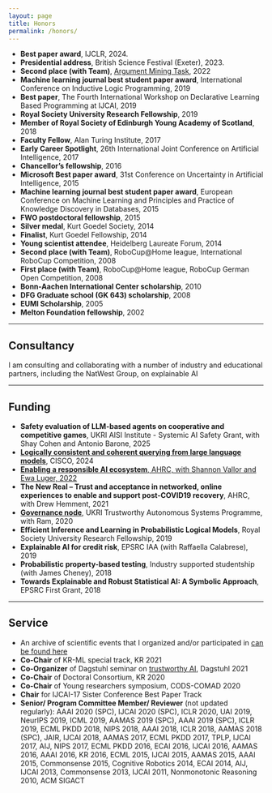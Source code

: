 ```yaml
---
layout: page
title: Honors
permalink: /honors/
---
```


* **Best paper award**, IJCLR, 2024.
* **Presidential address**, British Science Festival (Exeter), 2023.
*   __Second place (with Team)__, [Argument Mining Task](https://twitter.com/InfAtEd/status/1587354045903249408?s=20&t=fM87TKOuilnlFQRuKd1UOA), 2022 
*   __Machine learning journal best student paper award__, International Conference on Inductive Logic Programming, 2019
*   __Best paper__, The Fourth International Workshop on Declarative Learning Based Programming at IJCAI, 2019
*   __Royal Society University Research Fellowship__, 2019
*   __Member of Royal Society of Edinburgh Young Academy of Scotland__, 2018
*   __Faculty Fellow__, Alan Turing Institute, 2017
*   __Early Career Spotlight__, 26th International Joint Conference on Artificial Intelligence, 2017
*   __Chancellor’s fellowship__, 2016
*   __Microsoft Best paper award__, 31st Conference on Uncertainty in Artificial Intelligence, 2015
*   __Machine learning journal best student paper award__, European Conference on Machine Learning and Principles and Practice of Knowledge Discovery in Databases, 2015
*   __FWO postdoctoral fellowship__, 2015
*   __Silver medal__, Kurt Goedel Society, 2014
*   __Finalist__, Kurt Goedel Fellowship, 2014
*   __Young scientist attendee__, Heidelberg Laureate Forum, 2014
*   __Second place (with Team)__, RoboCup@Home league, International RoboCup Competition, 2008
*   __First place (with Team)__, RoboCup@Home league, RoboCup German Open Competition, 2008
*   __Bonn-Aachen International Center scholarship__, 2010
*   __DFG Graduate school (GK 643) scholarship__, 2008
*   __EUMI Scholarship__, 2005
*   __Melton Foundation fellowship__, 2002

* * *

<!-- 
[Selected Talks and Invited Seminars](/talks/)
-------------------------- 
* * * 
--> 

Consultancy 
--------

I am consulting and collaborating with a number of industry and educational partners, including the NatWest Group, on explainable AI 

* * *

Funding 
--------


* **Safety evaluation of LLM-based agents on cooperative and competitive games**, UKRI AISI Institute - Systemic AI
Safety Grant, with Shay Cohen and Antonio Barone, 2025 
* **[Logically consistent and coherent querying from large language models](https://medium.com/@vaishakbelle/news-new-collaborative-project-with-cisco-on-large-language-models-b2ed21290e4b)**, CISCO, 2024
*   [**Enabling a responsible AI ecosystem**, AHRC, with Shannon Vallor and Ewa Luger, 2022](https://href.li/?https://www.ed.ac.uk/news/2022/edinburgh-professors-to-lead-ahrc-programme-on-ai)
*   **The New Real – Trust and acceptance in networked, online experiences to enable and support post-COVID19 recovery**, AHRC, with Drew Hemment, 2021
*   [**Governance node**](https://www.ed.ac.uk/informatics/news-events/stories/2020/3-2-million-project-governance-regulation-machines), UKRI Trustworthy Autonomous Systems Programme, with Ram, 2020 
*   __Efficient Inference and Learning in Probabilistic Logical Models__, Royal Society University Research Fellowship,  2019
*    __Explainable AI for credit risk__, EPSRC IAA (with Raffaella Calabrese), 2019
*   __Probabilistic property-based testing__, Industry supported studentship (with James Cheney),  2018
*   __Towards Explainable and Robust Statistical AI: A Symbolic Approach__, EPSRC First Grant,  2018

* * *

Service
-------

*   An archive of scientific events that I  organized and/or participated in [can be found here](/news)
*   __Co-Chair__ of KR-ML special track, KR 2021
*   __Co-Organizer__ of Dagstuhl seminar on [trustworthy AI](https://www.dagstuhl.de/en/program/calendar/semhp/?semnr=22071), Dagstuhl 2021
*   __Co-Chair__ of Doctoral Consortium, KR 2020
*   __Co-Chair__ of Young researchers symposium, CODS-COMAD 2020
*   __Chair__ for IJCAI-17 Sister Conference Best Paper Track
*   **Senior/ Program Committee Member/ Reviewer**  (not updated regularly): AAAI 2020 (SPC), IJCAI 2020 (SPC), ICLR 2020, UAI 2019, NeurIPS 2019, ICML 2019, AAMAS 2019 (SPC), AAAI 2019 (SPC), ICLR 2019, ECML PKDD 2018, NIPS 2018, AAAI 2018, ICLR 2018, AAMAS 2018 (SPC), JAIR, IJCAI 2018, AAMAS 2017, ECML PKDD 2017, TPLP, IJCAI 2017, AIJ, NIPS 2017, ECML PKDD 2016, ECAI 2016, IJCAI 2016, AAMAS 2016, AAAI 2016, KR 2016, ECML 2015, IJCAI 2015, AAMAS 2015, AAAI 2015, Commonsense 2015, Cognitive Robotics 2014, ECAI 2014, AIJ, IJCAI 2013, Commonsense 2013, IJCAI 2011, Nonmonotonic Reasoning 2010, ACM SIGACT
